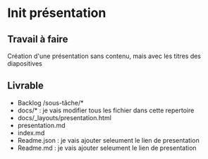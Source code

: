 # Init présentation

## Travail à faire 
Création d'une présentation sans contenu, mais avec les titres des diapositives

## Livrable 
- Backlog /sous-tâche/*
- docs/* : je vais modifier tous les fichier dans cette repertoire
- docs/_layouts/presentation.html
- presentation.md
- index.md
- Readme.json : je vais ajouter seleument le lien de presentation
- Readme.md  : je vais ajouter seleument le lien de presentation
  